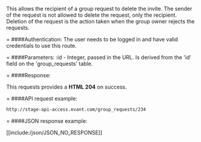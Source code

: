 <!-- --- title: DELETE /group_requests/:id -->

This allows the recipient of a group request to delete the invite. The sender of the request is not allowed to delete the request, only the recipient. Deletion of the request is the action taken when the group owner rejects the requests.

=
####Authentication:
The user needs to be logged in and have valid credentials to use this route.

=
####Parameters:
:id - Integer, passed in the URL. Is derived from the 'id' field on the 'group_requests' table.

=
####Response:

This requests provides a <strong>HTML 204</strong> on success.

=
####API request example:
```html
http://stage-api-access.evant.com/group_requests/234
```

=
####JSON response example:

[[include:/json/JSON_NO_RESPONSE]]